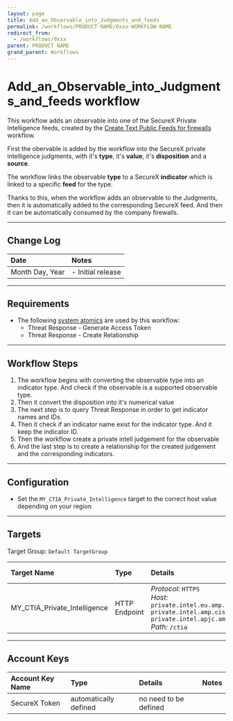 ```yaml
---
layout: page
title: Add_an_Observable_into_Judgments_and_feeds
permalink: /workflows/PRODUCT-NAME/0xxx-WORKFLOW-NAME
redirect_from:
  - /workflows/0xxx
parent: PRODUCT NAME
grand_parent: Workflows
---
```


# Add_an_Observable_into_Judgments_and_feeds workflow

This workflow adds an observable into one of the SecureX Private Intelligence feeds, created by the [Create Text Public Feeds for firewalls](https://github.com/pcardotatgit/SecureX_Workflows_and_Stuffs/tree/master/12-create_securex_blocking_lists_for_firewalls) workflow.

First the obervable is added by the workflow into the SecureX private intelligence judgments, with it's **type**, it's **value**, it's **disposition** and a **source**. 

The workflow links the observable **type** to a SecureX **indicator** which is linked to a specific **feed** for the type. 

Thanks to this, when the workflow adds an observable to the Judgments, then it is automatically added to the corresponding SecureX feed. And then it can be automatically consumed by the company firewalls.

---

## Change Log

| Date | Notes |
|:-----|:------|
| Month Day, Year | - Initial release |

---

## Requirements
* The following [system atomics](/sxo-05-security-workflows/atomics/system) are used by this workflow:
	* Threat Response - Generate Access Token
	* Threat Response - Create Relationship
---

## Workflow Steps
1. The workflow begins with converting the observable type into an indicator type. And check if the observable is a supported observable type.
2. Then it convert the disposition into it's numerical value
3. The next step is to query Threat Response in order to get indicator names and IDs.
4. Then it check if an indicator name exist for the indicator type. And it keep the indicator ID.
5. Then the workflow create a private intell judgement for the observable
6. And the last step is to create a relationship for the created judgement and the corresponding indicators.
---

## Configuration
* Set the `MY_CTIA_Private_Intelligence` target to the correct host value depending on your region

---

## Targets
Target Group: `Default TargetGroup`

| Target Name | Type | Details | Account Keys | Notes |
|:------------|:-----|:--------|:-------------|:------|
| MY_CTIA_Private_Intelligence | HTTP Endpoint | _Protocol:_ `HTTPS`<br />_Host:_ `private.intel.eu.amp.cisco.com`<br />`private.intel.amp.cisco.com`<br />`private.intel.apjc.amp.cisco.com`<br />_Path:_ `/ctia` | SecureX Token | |

---

## Account Keys

| Account Key Name | Type | Details | Notes |
|:-----------------|:-----|:--------|:------|
| SecureX Token | automatically defined | no need to be defined | |